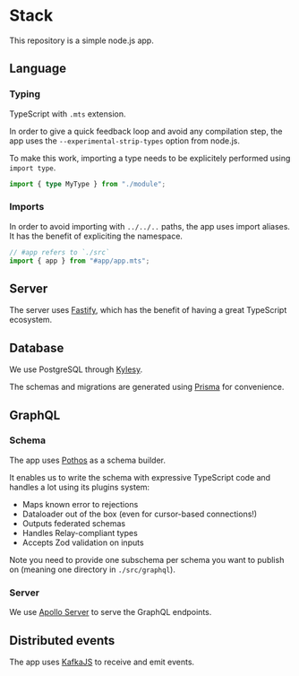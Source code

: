# Stack

This repository is a simple node.js app.

## Language

### Typing

TypeScript with `.mts` extension.

In order to give a quick feedback loop and avoid any compilation step, the app uses the `--experimental-strip-types` option from node.js.

To make this work, importing a type needs to be explicitely performed using `import type`.

```ts
import { type MyType } from "./module";
```

### Imports

In order to avoid importing with `../../..` paths, the app uses import aliases. It has the benefit of expliciting the namespace.

```ts
// #app refers to `./src`
import { app } from "#app/app.mts";
```

## Server

The server uses [Fastify](https://fastify.dev), which has the benefit of having a great TypeScript ecosystem.

## Database

We use PostgreSQL through [Kylesy](https://kysely.dev).

The schemas and migrations are generated using [Prisma](https://www.prisma.io) for convenience.

## GraphQL

### Schema

The app uses [Pothos](https://pothos-graphql.dev) as a schema builder.

It enables us to write the schema with expressive TypeScript code and handles a lot using its plugins system:

- Maps known error to rejections
- Dataloader out of the box (even for cursor-based connections!)
- Outputs federated schemas
- Handles Relay-compliant types
- Accepts Zod validation on inputs

Note you need to provide one subschema per schema you want to publish on (meaning one directory in `./src/graphql`).

### Server

We use [Apollo Server](https://www.apollographql.com/docs/apollo-server) to serve the GraphQL endpoints.

## Distributed events

The app uses [KafkaJS](https://kafka.js.org) to receive and emit events.
